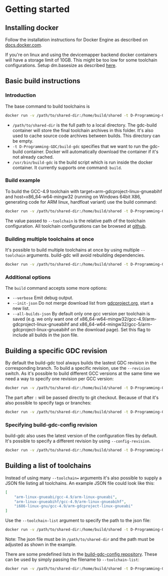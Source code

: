 Getting started
========

Installing docker
-----------------

Follow the installation instructions for Docker Engine as described on
[docs.docker.com][1].


If you're on linux and using the devicemapper backend docker containers
will have a storage limit of 10GB. This might be too low for some toolchain
configurations. Setup dm.basesize as described [here][2].



Basic build instructions
---------------------------

### Introduction

The base command to build toolchains is
```bash
docker run -v /path/to/shared-dir:/home/build/shared -t D-Programming-GDC/build-gdc /usr/bin/build-gdc --help
```

* `/path/to/shared-dir` is the full path to a local directory. The gdc-build container will store
the final toolchain archives in this folder. It's also used to cache source code
archives between builds. This directory can be empty.
* `-t D-Programming-GDC/build-gdc` specifies that we want to run the
gdc-build container. Docker will automatically download the container if
it's not already cached.
* `/usr/bin/build-gdc` is the build script which is run inside the docker container.
It currently supports one command: `build`.

### Build example

To build the GCC-4.9 toolchain with target=arm-gdcproject-linux-gnueabihf
and host=x86_64-w64-mingw32 (running on Windows 64bit X86, generating code
for ARM linux, hardfloat variant) use the build command:

```bash
docker run -v /path/to/shared-dir:/home/build/shared -t D-Programming-GDC/build-gdc /usr/bin/build-gdc build --toolchain=x86_64-w64-mingw32/gcc-4.9/arm-gdcproject-linux-gnueabihf
```

The value passed to `--toolchain` is the relative path of the toolchain configuration.
All toolchain configurations can be browsed at [github][3].

### Building multiple toolchains at once

It's possible to build multiple toolchains at once by using multiple `--toolchain`
arguments. build-gdc will avoid rebuilding dependencies.

```bash
docker run -v /path/to/shared-dir:/home/build/shared -t D-Programming-GDC/build-gdc /usr/bin/build-gdc build --toolchain=x86_64-w64-mingw32/gcc-4.9/arm-gdcproject-linux-gnueabihf  --toolchain=x86_64-linux-gnu/gcc-4.9/arm-gdcproject-linux-gnueabihf
```

### Additional options

The `build` command accepts some more options:

* `--verbose` Emit debug output.
* `--init-json` Do not merge download list from [gdcproject.org][4], start a new list.
* `--all-builds-json` By default only one gcc version per toolchain is saved (e.g. we only want one of x86_64-w64-mingw32/gcc-4.9/arm-gdcproject-linux-gnueabihf and
   x86_64-w64-mingw32/gcc-5/arm-gdcproject-linux-gnueabihf on the download page). Set this flag to include all builds in the json file.



Building a specific GDC revision
--------------------------------
By default the build-gdc tool always builds the lastest GDC revision in the corresponding
branch. To build a specific revision, use the `--revision` switch. As it's possible to
build different GCC versions at the same time we need a way to specify one revision
per GCC version:
```bash
docker run -v /path/to/shared-dir:/home/build/shared -t D-Programming-GDC/build-gdc /usr/bin/build-gdc build --toolchain=x86_64-w64-mingw32/gcc-4.9/arm-gdcproject-linux-gnueabihf --revision=V4_9:f378f9ab41 --revision=V5:abcdef --revision=snapshot:ascdfe
```

The part after `:` will be passed directly to git checkout. Because of that it's
also possible to specify tags or branches:
```bash
docker run -v /path/to/shared-dir:/home/build/shared -t D-Programming-GDC/build-gdc /usr/bin/build-gdc build --toolchain=x86_64-w64-mingw32/gcc-4.9/arm-gdcproject-linux-gnueabihf --revision=V4_9:origin/some-v9-branch --revision=V5:origin/v2.066.1_gcc5
```

### Specifying build-gdc-config revision
build-gdc also uses the latest version of the configuration files by default.
It's possible to specify a different revision by using `--config-revision`.

```bash
docker run -v /path/to/shared-dir:/home/build/shared -t D-Programming-GDC/build-gdc /usr/bin/build-gdc build --toolchain=x86_64-w64-mingw32/gcc-4.9/arm-gdcproject-linux-gnueabihf --config-revision=abbcccde
```

Building a list of toolchains
-----------------------------

Instead of using many `--toolchain=` arguments it's also possible
to supply a JSON file listing all toolchains. An example JSON file could
look like this:
```json
[
    "arm-linux-gnueabi/gcc-4.9/arm-linux-gnueabi",
    "arm-linux-gnueabihf/gcc-4.9/arm-linux-gnueabihf",
    "i686-linux-gnu/gcc-4.9/arm-gdcproject-linux-gnueabi"
]
```

Use the `--toolchain-list` argument to specify the path to the json file:
```bash
docker run -v /path/to/shared-dir:/home/build/shared -t D-Programming-GDC/build-gdc /usr/bin/build-gdc build --toolchain-list=/home/build/shared/arm.json
```

Note: The json file must be in `/path/to/shared-dir` and the path must be adjusted as shown in the example.

There are some predefined lists in the [build-gdc-config repository][5].
These can be used by simply passing the filename to `--toolchain-list`:
```bash
docker run -v /path/to/shared-dir:/home/build/shared -t D-Programming-GDC/build-gdc /usr/bin/build-gdc build --toolchain-list=all-gcc5
```

[1]: http://docs.docker.com/index.html
[2]: https://github.com/docker/docker/blob/master/daemon/graphdriver/devmapper/README.md
[3]: https://github.com/D-Programming-GDC/build-gdc-config/tree/master/configs
[4]: http://gdcproject.org/downloads
[5]: https://github.com/D-Programming-GDC/build-gdc-config/tree/master/lists
